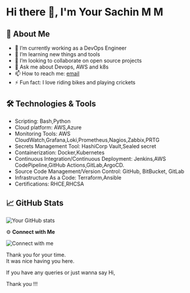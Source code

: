 # Hi there 👋, I'm Your Sachin M M

## 🚀 About Me
- 🔭 I’m currently working as a DevOps Engineer
- 🌱 I’m learning new things and tools
- 👯 I’m looking to collaborate on open source projects
- 💬 Ask me about Devops, AWS and k8s
- 📫 How to reach me: [email](mailto:sachumm127@gmail.com)
- ⚡ Fun fact: I love riding bikes and playing crickets

## 🛠️ Technologies & Tools
- Scripting: Bash,Python
- Cloud platform: AWS,Azure 
- Monitoring Tools: AWS CloudWatch,Grafana,Loki,Prometheus,Nagios,Zabbix,PRTG
- Secrets Management Tool: HashiCorp Vault,Sealed secret
- Containerization: Docker,Kubernetes
- Continuous Integration/Continuous Deployment: Jenkins,AWS CodePipeline,GitHub Actions,GitLab,ArgoCD.
- Source Code Management/Version Control: GitHub, BitBucket, GitLab
- Infrastructure As a Code: Terraform,Ansible
- Certifications: RHCE,RHCSA

## 📈 GitHub Stats

![Your GitHub stats](https://github-readme-stats.vercel.app/api?username=sachumm127&show_icons=true&theme=tokyonight)



⚙️ **Connect with Me**

![Connect with me](https://camo.githubusercontent.com/a1b1abd42aca5f76f3a9703310101aaaa81465052764f56b499534149c091d76/68747470733a2f2f726561646d652d747970696e672d7376672e6865726f6b756170702e636f6d3f636f6c6f723d3530383265322673697a653d34302663656e7465723d74727565267643656e7465723d747275652677696474683d353530266865696768743d3430266c696e65733d436f6e6e6563742b776974682b6d65)

Thank you for your time.  
It was nice having you here.

If you have any queries or just wanna say Hi,  

Thank you !!!
